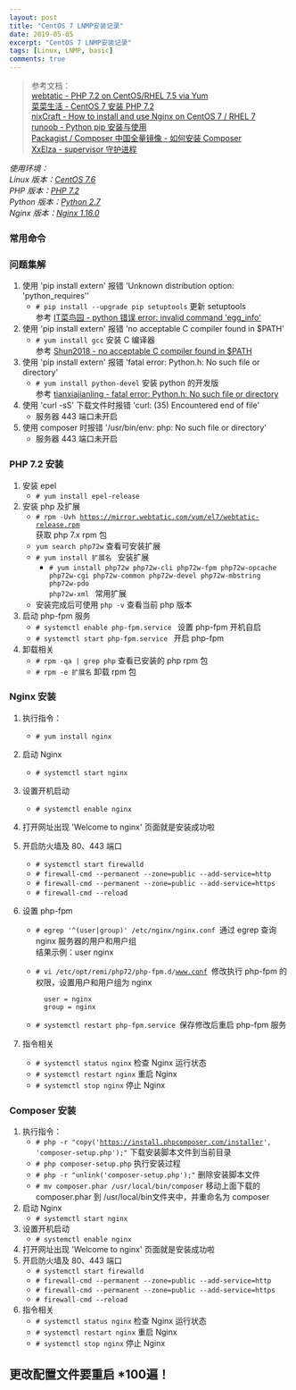 ```yaml
---
layout: post
title: "CentOS 7 LNMP安装记录"
date: 2019-05-05
excerpt: "CentOS 7 LNMP安装记录"
tags: [Linux, LNMP, basic]
comments: true
---
```


> 参考文档：  
> [webtatic - PHP 7.2 on CentOS/RHEL 7.5 via Yum](https://webtatic.com/packages/php72/)  
> [菜菜生活 - CentOS 7 安装 PHP 7.2](http://www.caicaishouyou.com/2019/02/22/centos-7-安装-php-7-2/)  
> [nixCraft - How to install and use Nginx on CentOS 7 / RHEL 7](https://www.cyberciti.biz/faq/how-to-install-and-use-nginx-on-centos-7-rhel-7/)  
> [runoob - Python pip 安装与使用 ](https://www.runoob.com/w3cnote/python-pip-install-usage.html)  
> [Packagist / Composer
中国全量镜像 - 如何安装 Composer ](https://pkg.phpcomposer.com/#how-to-install-composer)  
> [XxElza - supervisor 守护进程 ](https://note.youdao.com/ynoteshare1/index.html?id=37d5186c9d0c20f9e131d38ba0e2bc54&type=note)  

_使用环境：  
Linux 版本：[CentOS 7.6](http://isoredirect.centos.org/centos/7/isos/x86_64/CentOS-7-x86_64-DVD-1810.iso)  
PHP 版本：[PHP 7.2](https://www.php.net/downloads.php)  
Python 版本：[Python 2.7](https://www.python.org/download/releases/2.7/)  
Nginx 版本：[Nginx 1.16.0](https://nginx.org/en/download.html)_

### 常用命令

### 问题集解
1.  使用 'pip install extern' 报错 'Unknown distribution option: 'python_requires''
    -   <code># pip install --upgrade pip setuptools</code> 更新 setuptools  
    参考 [IT菜鸟园 - python 错误 error: invalid command 'egg_info'](https://www.cnblogs.com/cainiaoit/p/8376773.html)  
2.  使用 'pip install extern' 报错 'no acceptable C compiler found in $PATH'
    -   <code># yum install gcc</code> 安装 C 编译器  
    参考 [Shun2018 - no acceptable C compiler found in $PATH](https://www.jianshu.com/p/5fbbe1435db2)  
3.  使用 'pip install extern' 报错 'fatal error: Python.h: No such file or directory'
    -   <code># yum install python-devel</code> 安装 python 的开发版  
    参考 [tianxiajianling - fatal error: Python.h: No such file or directory](https://blog.csdn.net/tianxiajianling/article/details/6636204)  
4.  使用 'curl -sS' 下载文件时报错 'curl: (35) Encountered end of file'
    -   服务器 443 端口未开启  
5.  使用 composer 时报错 '/usr/bin/env: php: No such file or directory'
    -   服务器 443 端口未开启  

### PHP 7.2 安装

1.  安装 epel
    -   <code># yum install epel-release </code>
2.  安装 php 及扩展
    -   <code># rpm -Uvh https://mirror.webtatic.com/yum/el7/webtatic-release.rpm </code> 获取 php 7.x rpm 包
    -   <code>yum search php72w</code> 查看可安装扩展
    -   <code># yum install 扩展名 </code> 安装扩展
        -   <code># yum install php72w php72w-cli php72w-fpm php72w-opcache php72w-cgi php72w-common php72w-devel php72w-mbstring php72w-pdo php72w-xml </code> 常用扩展
    -   安装完成后可使用 <code>php -v</code> 查看当前 php 版本
3.  启动 php-fpm 服务
    -   <code># systemctl enable php-fpm.service </code> 设置 php-fpm 开机自启
    -   <code># systemctl start php-fpm.service </code> 开启 php-fpm
4.  卸载相关
    -   <code># rpm -qa | grep php</code> 查看已安装的 php rpm 包
    -   <code># rpm -e 扩展名</code> 卸载 rpm 包

### Nginx 安装

1.  执行指令：  
    -   <code># yum install nginx</code>  
2.  启动 Nginx  
    -   <code># systemctl start nginx</code>  
3.  设置开机启动  
    -   <code># systemctl enable nginx</code>  
4.  打开网址出现 'Welcome to nginx' 页面就是安装成功啦  
5.  开启防火墙及 80、443 端口  
    - <code># systemctl start firewalld </code>  
    - <code># firewall-cmd --permanent --zone=public --add-service=http </code>  
    - <code># firewall-cmd --permanent --zone=public --add-service=https </code>  
    - <code># firewall-cmd --reload </code>  
6.  设置 php-fpm    
    - <code># egrep '^(user|group)' /etc/nginx/nginx.conf </code>通过 egrep 查询 nginx 服务器的用户和用户组  
    结果示例：user nginx  
    - <code># vi /etc/opt/remi/php72/php-fpm.d/www.conf </code>修改执行 php-fpm 的权限，设置用户和用户组为 nginx  

            user = nginx  
            group = nginx  

    - <code># systemctl restart php-fpm.service </code>保存修改后重启 php-fpm 服务  

7.  指令相关
    -   <code># systemctl status nginx</code> 检查 Nginx 运行状态  
    -   <code># systemctl restart nginx</code> 重启 Nginx  
    -   <code># systemctl stop nginx</code> 停止 Nginx  


### Composer 安装

1.  执行指令：
    -   <code># php -r "copy('https://install.phpcomposer.com/installer', 'composer-setup.php');"</code> 下载安装脚本文件到当前目录  
    -   <code># php composer-setup.php</code> 执行安装过程
    -   <code># php -r "unlink('composer-setup.php');"</code> 删除安装脚本文件
    -   <code># mv composer.phar /usr/local/bin/composer</code> 移动上面下载的 composer.phar 到 /usr/local/bin文件夹中，并重命名为 composer  
2.  启动 Nginx
    -   <code># systemctl start nginx</code>
3.  设置开机启动
    -   <code># systemctl enable nginx</code>
4.  打开网址出现 'Welcome to nginx' 页面就是安装成功啦
5.  开启防火墙及 80、443 端口
    - <code># systemctl start firewalld </code>  
    - <code># firewall-cmd --permanent --zone=public --add-service=http </code>  
    - <code># firewall-cmd --permanent --zone=public --add-service=https </code>  
    - <code># firewall-cmd --reload </code>  
5.  指令相关
    -   <code># systemctl status nginx</code> 检查 Nginx 运行状态
    -   <code># systemctl restart nginx</code> 重启 Nginx
    -   <code># systemctl stop nginx</code> 停止 Nginx

## 更改配置文件要重启 \*100遍！
